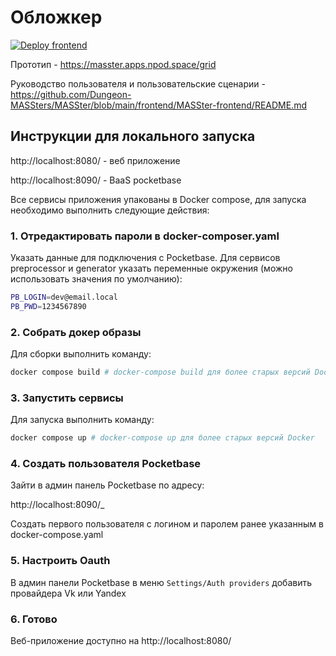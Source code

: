 # Обложкер

[![Deploy frontend](https://github.com/Dungeon-MASSters/MASSter/actions/workflows/deploy-frontend.yml/badge.svg)](https://github.com/Dungeon-MASSters/MASSter/actions/workflows/deploy-frontend.yml)

Прототип - https://masster.apps.npod.space/grid

Руководство пользователя и пользовательские сценарии - https://github.com/Dungeon-MASSters/MASSter/blob/main/frontend/MASSter-frontend/README.md

## Инструкции для локального запуска

http://localhost:8080/ - веб приложение

http://localhost:8090/ - BaaS pocketbase

Все сервисы приложения упакованы в Docker compose, для запуска необходимо
выполнить следующие действия:

### 1. Отредактировать пароли в docker-composer.yaml

Указать данные для подключения с Pocketbase. Для сервисов preprocessor и
generator указать переменные окружения (можно использовать значения по
умолчанию):

```bash
PB_LOGIN=dev@email.local
PB_PWD=1234567890
```

### 2. Собрать докер образы

Для сборки выполнить команду:

```bash
docker compose build # docker-compose build для более старых версий Docker
```

### 3. Запустить сервисы

Для запуска выполнить команду:

```bash
docker compose up # docker-compose up для более старых версий Docker
```

### 4. Создать пользователя Pocketbase

Зайти в админ панель Pocketbase по адресу:

http://localhost:8090/_

Создать первого пользователя с логином и паролем ранее указанным в
docker-compose.yaml

### 5. Настроить Oauth

В админ панели Pocketbase в меню `Settings/Auth providers` добавить провайдера
Vk или Yandex

### 6. Готово

Веб-приложение доступно на http://localhost:8080/
